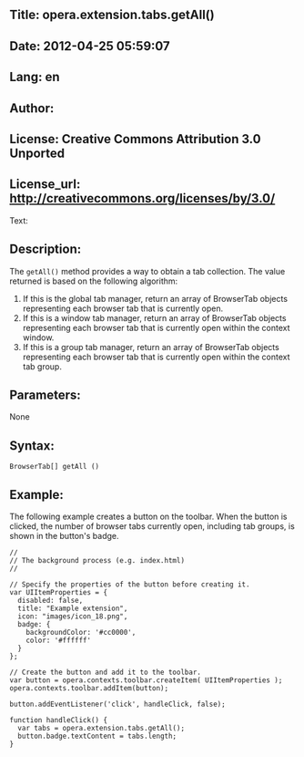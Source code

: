 Title: opera.extension.tabs.getAll()
----
Date: 2012-04-25 05:59:07
----
Lang: en
----
Author: 
----
License: Creative Commons Attribution 3.0 Unported
----
License_url: http://creativecommons.org/licenses/by/3.0/
----
Text:

<h2>Description:</h2>

<p>The <code>getAll()</code> method provides a way to obtain a tab collection. The value returned is based on the following algorithm:</p>

<ol>
    <li>If this is the global tab manager, return an array of BrowserTab objects representing each browser tab that is currently open.</li>
    <li>If this is a window tab manager, return an array of BrowserTab objects representing each browser tab that is currently open within the context window.</li>
    <li>If this is a group tab manager, return an array of BrowserTab objects representing each browser tab that is currently open within the context tab group.</li>
</ol>

<h2>Parameters:</h2>

<p>None</p>

<h2>Syntax:</h2>

<p><code>BrowserTab[] getAll ()</code></p>

<h2>Example:</h2>

<p>The following example creates a button on the toolbar. When the button is clicked, the number of browser tabs currently open, including tab groups, is shown in the button&#39;s badge.</p>
    
<pre><code>//
// The background process (e.g. index.html) 
//

// Specify the properties of the button before creating it.
var UIItemProperties = {
  disabled: false,
  title: &quot;Example extension&quot;,
  icon: &quot;images/icon_18.png&quot;,
  badge: {
    backgroundColor: &#39;#cc0000&#39;,
    color: &#39;#ffffff&#39;
  }
};

// Create the button and add it to the toolbar.
var button = opera.contexts.toolbar.createItem( UIItemProperties );  
opera.contexts.toolbar.addItem(button);

button.addEventListener(&#39;click&#39;, handleClick, false);

function handleClick() {
  var tabs = opera.extension.tabs.getAll();
  button.badge.textContent = tabs.length;
}</code></pre>

